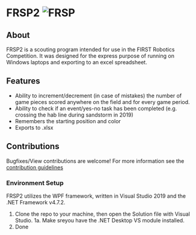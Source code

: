 # FRSP2 ![FRSP](https://github.com/FRCSP/FRSP2/workflows/FRSP/badge.svg?branch=dev)

## About
FRSP2 is a scouting program intended for use in the FIRST Robotics Competition. It was designed for the express purpose of running on Windows laptops and exporting to an excel spreadsheet.

## Features
* Ability to increment/decrement (in case of mistakes) the number of game pieces scored anywhere on the field and for every game period.
* Ability to check if an event/yes-no task has been completed (e.g. crossing the hab line during sandstorm in 2019)
* Remembers the starting position and color
* Exports to .xlsx

## Contributions
Bugfixes/View contributions are welcome! For more information see the [contribution guidelines](https://github.com/FRCSP/FRSP2/blob/master/CONTRIBUTING)

### Environment Setup
FRSP2 utilizes the WPF framework, written in Visual Studio 2019 and the .NET Framework v4.7.2.

1. Clone the repo to your machine, then open the Solution file with Visual Studio.
1a. Make sreyou have the .NET Desktop VS module installed.
2. Done
